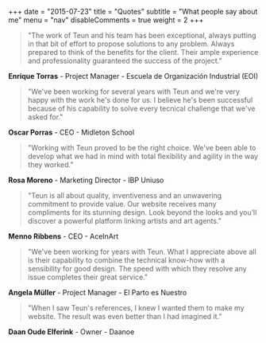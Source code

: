 +++
date = "2015-07-23"
title = "Quotes"
subtitle = "What people say about me"
menu = "nav"
disableComments = true
weight = 2
+++


> "The work of Teun and his team has been exceptional, always putting in that bit of effort to propose solutions to any problem. Always prepared to think of the benefits for the client. Their ample experience and professionality guaranteed the success of the project."

**Enrique Torras** - Project Manager - Escuela de Organización Industrial (EOI) 

> "We've been working for several years with Teun and we're very happy with the work he's done for us. I believe he's been successful because of his capability to solve every tecnical challenge that we've asked for."

**Oscar Porras** - CEO - Midleton School

> "Working with Teun proved to be the right choice. We've been able to develop what we had in mind with total flexibility and agility in the way they worked."

**Rosa Moreno** - Marketing Director - IBP Uniuso

> "Teun is all about quality, inventiveness and an unwavering commitment to provide value. Our website receives many compliments for its stunning design. Look beyond the looks and you’ll discover a powerful platform linking artists and art agents."

**Menno Ribbens** - CEO - AceInArt

> "We've been working for years with Teun. What I appreciate above all is their capability to combine the technical know-how with a sensibility for good design. The speed with which they resolve any issue completes their great service."

**Angela Müller** - Project Manager - El Parto es Nuestro

> "When I saw Teun's references, I knew I wanted them to make my website. The result was even better than I had imagined it."

**Daan Oude Elferink** - Owner - Daanoe